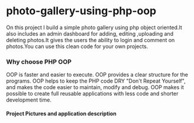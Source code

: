# photo-gallery-using-php-oop
On this project I build a simple photo gallery using php object oriented.It also includes an admin dashboard for adding, editing ,uploading
and deleting photos.It gives the users the ability to login and comment on photos.You can use this clean code for your own projects.

### Why choose PHP OOP

OOP is faster and easier to execute. OOP provides a clear structure for the programs.
OOP helps to keep the PHP code DRY "Don't Repeat Yourself", and makes the code easier to maintain,
modify and debug. OOP makes it possible to create full reusable applications with less code and 
shorter development time.

#### Project Pictures and application description

